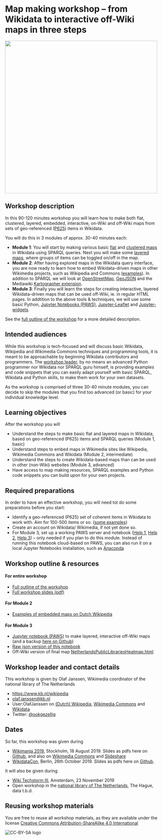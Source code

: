 # Map making workshop – from Wikidata to interactive off-Wiki maps in three steps

<image src="images/generic-workshop-opening.jpg" width="500"/><br clear="all"/>

## Workshop description 
In this 90-120 minutes workshop you will learn how to make both flat, clustered, layered, embedded, interactive, on-Wiki and off-Wiki maps from sets of geo-referenced ([P625](https://www.wikidata.org/wiki/Property:P625)) items in Wikidata. 

You will do this in 3 modules of approx. 30-40 minutes each:

* **Module 1**: You will start by making various basic [flat](https://w.wiki/6eq) and [clustered maps](https://w.wiki/6ew) in Wikidata using SPARQL queries. Next you will make some [layered maps](https://bit.ly/3368DPk), where groups of items can be toggled on/off in the map. 
* **Module 2**: After having explored maps in the Wikidata query interface, you are now ready to learn how to embed Wikidata-driven maps in other Wikimedia projects, such as Wikipedia and Commons ([examples](https://nl.wikipedia.org/wiki/Gebruiker:OlafJanssen/KladblokMapMakingWorkshopWM2019)). In addition to SPARQL we will look at [OpenStreetMap](https://www.openstreetmap.org), [GeoJSON](https://en.wikipedia.org/wiki/GeoJSON) and the Mediawiki [Kartographer extension](https://www.mediawiki.org/wiki/Help:Extension:Kartographer).
* **Module 3**: Finally you will learn the steps for creating interactive, layered Wikidata-driven maps that can be used off-Wiki, ie. in regular HTML pages. In addtition to the above tools & techniques, we will use some basic Python, [Jupyter Notebooks (PAWS)](https://www.mediawiki.org/wiki/PAWS), [Jupyter-Leaflet](https://ipyleaflet.readthedocs.io/en/latest/) and [Jupyter-widgets](https://ipywidgets.readthedocs.io/en/latest/).

See the [full outline of the workshop](OutlineAndNotes.md) for a more detailed description. 

## Intended audiences
While this workshop is tech-focused and will discuss basic Wikidata, Wikipedia and Wikimedia Commons techniques and programming tools, it is meant to be approachable by beginning Wikidata contributors and programmers. The [workshop leader](README.md#Workshop-leader-and-contact-details), by no means an advanced Python programmer nor Wikidata nor SPARQL guru himself, is providing examples and code snippets that you can easily adapt yourself with basic SPARQL, Wikidata and Python skills, to make them work for your own datasets.

As the workshop is comprised of three 30-40 minute modules, you can decide to skip the modules that you find too advanced (or basic) for your individual knowledge level.

## Learning objectives
After the workshop you will
* Understand the steps to make basic flat and layered maps in Wikidata, based on geo-referenced (P625) items and SPARQL queries (Module 1, basic) 
* Understand steps to embed maps in Wikimedia sites like Wikipedia, Wikimedia Commons and Wikidata (Module 2, intermediate)
* Understand the steps to create Wikidata-based maps than can be used in other (non-Wiki) websites (Module 3, advanced)
* Have access to map making resources, SPARQL examples and Python code snippets you can build upon for your own projects.

## Required preparations
In order to have an effective workshop, you will need tot do some preparations before you start:
* Identify a geo-referenced (P625) set of coherent items in Wikidata to work with. Aim for 100-500 items or so. ([some examples](OutlineAndNotes.md#module-1--basic-flat--layered-maps))
* Create an account on Wikidata/ Wikimedia, if not yet done so.
* For Module 3, set up a working PAWS server and notebook ([Help 1](https://www.mediawiki.org/wiki/Manual:Pywikibot/PAWS), [Help 2](https://wikitech.wikimedia.org/wiki/PAWS), [Help 3](https://www.mediawiki.org/wiki/PAWS)) – only needed if you plan to do this module. Instead of running this notebook cloud-based on PAWS, you can also run it on a local Jupyter Notebooks installation, such as [Anaconda](https://dataiseasy.com/2019/03/how-to-install-anaconda-and-jupyter-notebook/)

## Workshop outline & resources
#### For entire workshop
* [Full outline of the workshop](OutlineAndNotes.md) 
* [Full workshop slides (pdf)](slides/Generic/WikidataMapMakingWorkshop_Generic.pdf)

#### For Module 2
* [Examples of embedded maps on Dutch Wikipedia](https://nl.wikipedia.org/wiki/Gebruiker:OlafJanssen/KladblokMapMakingWorkshopWM2019)

#### For Module 3
* [Jupyter notebook (PAWS)](https://paws-public.wmflabs.org/paws-public/User:OlafJanssen/WikidataMapMakingWorkshop/WikidataMapMakingWorkshop.ipynb) to make layered, interactive off-Wiki maps (and a backup [here on Github](module3stuff/WikidataMapMakingWorkshop.ipynb))
* [Raw json version of this notebook](https://paws-public.wmflabs.org/paws-public/User:OlafJanssen/WikidataMapMakingWorkshop/WikidataMapMakingWorkshop.ipynb?format=raw)
* Off-Wiki version of final map [NetherlandsPublicLibrariesHeatmap.html](http://ookgezellig.github.io/WikidataMapMakingWorkshop/NetherlandsPublicLibrariesHeatmap.html) 

## Workshop leader and contact details
This workshop is given by Olaf Janssen, Wikimedia coordinator of the national library of The Netherlands 
* https://www.kb.nl/wikipedia
* olaf.janssen@kb.nl
* User:OlafJanssen on [(Dutch) Wikipedia](https://nl.wikipedia.org/wiki/Gebruiker:OlafJanssen), [Wikimedia Commons](https://commons.wikimedia.org/wiki/User:OlafJanssen) and [Wikidata](https://www.wikidata.org/wiki/User:OlafJanssen)
* Twitter: [@ookgezellig](https://twitter.com/ookgezellig)

## Dates
So far, this workshop was given during
* [Wikimania 2019](https://wikimania.wikimedia.org/wiki/2019:Libraries/Map_making_workshop_%E2%80%93_from_Wikidata_to_interactive_off-wiki_maps_in_three_steps), Stockholm, 18 August 2019. Slides as pdfs here on [Github](slides/Wikimania2019/WikidataMapMakingWorkshop_Wikimania20190818.pdf), and also on [Wikimedia Commons](https://commons.wikimedia.org/wiki/File:Map_making_workshop_-_from_Wikidata_to_interactive_off-Wiki_maps_in_three_steps_(Wikimania_18-08-2019).pdf) and [Slideshare](https://www.slideshare.net/OlafJanssenNL/slidedecmap-making-workshop-from-wikidata-to-interactive-offwiki-maps-in-three-steps/OlafJanssenNL/slidedecmap-making-workshop-from-wikidata-to-interactive-offwiki-maps-in-three-steps)
* [WikidataCon](https://www.wikidata.org/w/index.php?title=Wikidata:WikidataCon_2019/Program/Self-organized_sessions&oldid=1037057861#Map_making_workshop_%E2%80%93_from_Wikidata_to_interactive_off-wiki_maps_in_three_steps), Berlin, 26th October 2019. Slides as pdfs here on [Github](slides/Wikimania2019/WikidataMapMakingWorkshop_WikidataCon20191026.pdf).

It will also be given during
* [Wiki Techstorm III](https://www.wikimedia.nl/pagina/program), Amsterdam, 23 November 2019
* Open workshop in the [national library of The Netherlands](), The Hague, data t.b.d.

## Reusing workshop materials
You are free to reuse all workshop materials, as they are available under the license [Creative Commons Attribution-ShareAlike 4.0 International](https://creativecommons.org/licenses/by-sa/4.0/)

![CC-BY-SA logo](https://upload.wikimedia.org/wikipedia/commons/thumb/f/ff/CC-BY-SA.svg/200px-CC-BY-SA.svg.png)





